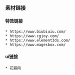 ### 素材链接

#### 特效链接
```
* https://www.biubiuiu.com/
* https://www.cgjoy.com/
* https://www.element3ds.com/
* https://www.magesbox.com/
```
#### ui链接
```
* 花瓣网
```
